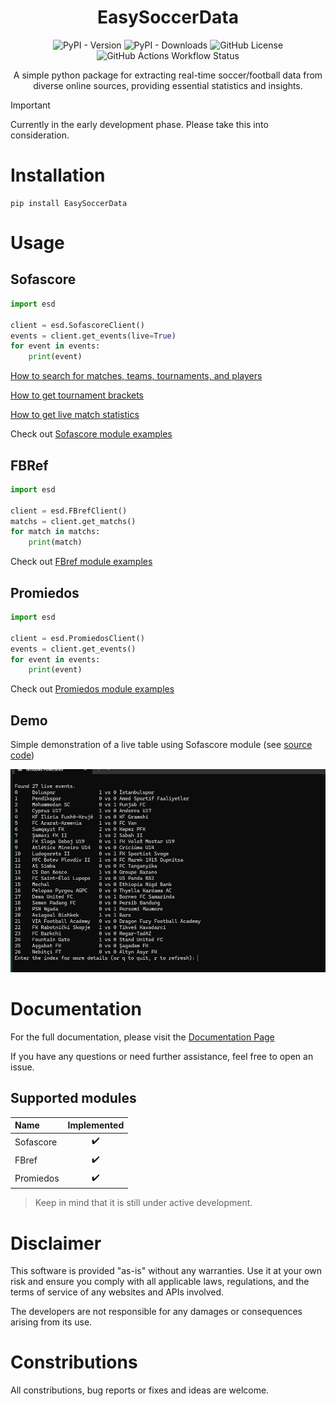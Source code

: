 <h1 align="center">EasySoccerData</h1>

<p align="center">
<img alt="PyPI - Version" src="https://img.shields.io/pypi/v/EasySoccerData?color=00329e">
<img alt="PyPI - Downloads" src="https://img.shields.io/pypi/dm/EasySoccerData?color=009903">
<img alt="GitHub License" src="https://img.shields.io/github/license/manucabral/easysoccerdata">
<img alt="GitHub Actions Workflow Status" src="https://img.shields.io/github/actions/workflow/status/manucabral/easysoccerdata/pylint.yml">
</p>

<p align="center">
A simple python package for extracting real-time soccer/football data from diverse online sources, providing essential statistics and insights.
</p>


> [!IMPORTANT]  
> Currently in the early development phase. Please take this into consideration.

# Installation
```
pip install EasySoccerData
```

# Usage

## Sofascore
```py
import esd

client = esd.SofascoreClient()
events = client.get_events(live=True)
for event in events:
    print(event)
```

[How to search for matches, teams, tournaments, and players](https://github.com/manucabral/EasySoccerData/blob/main/examples/sofascore/search_matchs.py)

[How to get tournament brackets](https://github.com/manucabral/EasySoccerData/blob/main/examples/sofascore/tournament_bracket.py)

[How to get live match statistics](https://github.com/manucabral/EasySoccerData/blob/main/examples/sofascore/get_live_matchs.py)


Check out [Sofascore module examples](https://github.com/manucabral/EasySoccerData/tree/main/examples/sofascore/)

## FBRef
```py
import esd

client = esd.FBrefClient()
matchs = client.get_matchs()
for match in matchs:
    print(match)
```

Check out [FBref module examples](https://github.com/manucabral/EasySoccerData/tree/main/examples/fbref/)

## Promiedos
```py
import esd

client = esd.PromiedosClient()
events = client.get_events()
for event in events:
    print(event)
```

Check out [Promiedos module examples](https://github.com/manucabral/EasySoccerData/tree/main/examples/promiedos/)

## Demo
Simple demonstration of a live table using Sofascore module (see [source code](https://github.com/manucabral/EasySoccerData/blob/main/examples/live_table.py))
<p align="center">
<img src="https://github.com/manucabral/EasySoccerData/blob/main/assets/sofascore-live-table.gif" width="550" title="LiveTableUsingSofascore">
</p>

# Documentation
For the full documentation, please visit the [Documentation Page](https://manucabral.github.io/EasySoccerData/esd.html)

If you have any questions or need further assistance, feel free to open an issue.

## Supported modules

| Name | Implemented |
| :---  | :---: |
| Sofascore   | ✔️ |
| FBref    | ✔️ |
| Promiedos    | ✔️ |
> Keep in mind that it is still under active development.

# Disclaimer
This software is provided "as-is" without any warranties. Use it at your own risk and ensure you comply with all applicable laws, regulations, and the terms of service of any websites and APIs involved.

The developers are not responsible for any damages or consequences arising from its use.


# Constributions
All constributions, bug reports or fixes and ideas are welcome.
